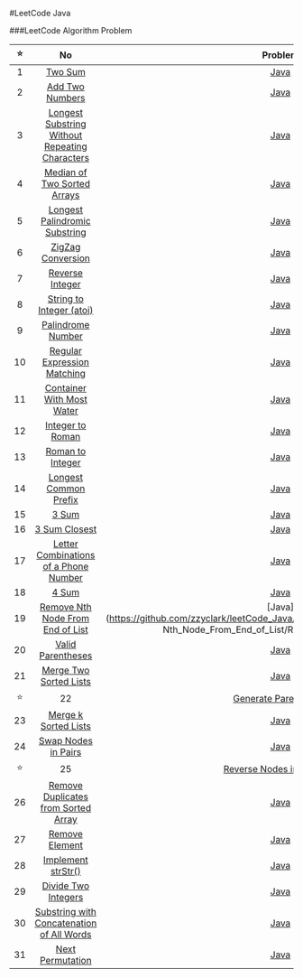 #LeetCode Java

###LeetCode Algorithm Problem

:star:|No | Problem | Solution
:---:|:---:|:---:|:---:|
 |1 | [Two Sum](https://leetcode.com/problems/two-sum/) | [Java](https://github.com/zzyclark/leetCode_Java/blob/master/src/main/java/algorithms/TwoSum.java)
 |2 | [Add Two Numbers](https://leetcode.com/problems/add-two-numbers/) | [Java](https://github.com/zzyclark/leetCode_Java/blob/master/src/main/java/algorithms/AddTwoNumbers.java)
 |3 | [Longest Substring Without Repeating Characters](https://leetcode.com/problems/longest-substring-without-repeating-characters/) | [Java](https://github.com/zzyclark/leetCode_Java/blob/master/src/main/java/algorithms/LengthOfLongestSubstring.java)
 |4 | [Median of Two Sorted Arrays](https://leetcode.com/problems/median-of-two-sorted-arrays/) | [Java](https://github.com/zzyclark/leetCode_Java/blob/master/src/main/java/algorithms/FindMedianSortArrays.java)
 |5 | [Longest Palindromic Substring](https://leetcode.com/problems/longest-palindromic-substring/) | [Java](https://github.com/zzyclark/leetCode_Java/blob/master/src/main/java/algorithms/LongestPalindromicSubstring.java)
 |6 | [ZigZag Conversion](https://leetcode.com/problems/zigzag-conversion/) | [Java](https://github.com/zzyclark/leetCode_Java/blob/master/src/main/java/algorithms/ZigzagConversion.java)
 |7| [Reverse Integer](https://leetcode.com/problems/reverse-integer/) | [Java](https://github.com/zzyclark/leetCode_Java/blob/master/src/main/java/algorithms/ReverseInteger.java)
 |8| [String to Integer (atoi)](https://leetcode.com/problems/string-to-integer-atoi/) | [Java](https://github.com/zzyclark/leetCode_Java/blob/master/src/main/java/algorithms/Atoi.java)
 |9 | [Palindrome Number](https://leetcode.com/problems/palindrome-number/) | [Java](https://github.com/zzyclark/leetCode_Java/blob/master/src/main/java/algorithms/PalindromeNumber.java)
 |10 | [Regular Expression Matching](https://leetcode.com/problems/regular-expression-matching/) | [Java](https://github.com/zzyclark/leetCode_Java/blob/master/src/main/java/algorithms/RegularExpressionMatching.java)
 |11 | [Container With Most Water](https://leetcode.com/problems/container-with-most-water/) | [Java](https://github.com/zzyclark/leetCode_Java/blob/master/src/main/java/algorithms/ContainerWithMostWater.java)
 |12 | [Integer to Roman](https://leetcode.com/problems/integer-to-roman/) | [Java](https://github.com/zzyclark/leetCode_Java/blob/master/src/main/java/algorithms/IntegerToRoman.java)
 |13 | [Roman to Integer](https://leetcode.com/problems/roman-to-integer/) | [Java](https://github.com/zzyclark/leetCode_Java/blob/master/src/main/java/algorithms/RomanToInteger.java)
 |14 | [Longest Common Prefix](https://leetcode.com/problems/longest-common-prefix/) | [Java](https://github.com/zzyclark/leetCode_Java/blob/master/src/main/java/algorithms/LongestCommonPrefix.java)
 |15 | [3 Sum](https://leetcode.com/problems/3sum/) | [Java](https://github.com/zzyclark/leetCode_Java/blob/master/src/main/java/algorithms/ThreeSum.java)
 |16 | [3 Sum Closest](https://leetcode.com/problems/3sum-closest/) | [Java](https://github.com/zzyclark/leetCode_Java/blob/master/src/main/java/algorithms/ThreeSumClosest.java)
 |17 | [Letter Combinations of a Phone Number](https://leetcode.com/problems/letter-combinations-of-a-phone-number/) | [Java](https://github.com/zzyclark/leetCode_Java/blob/master/src/main/java/algorithms/LetterCombinationsOfAPhoneNumber.java)
 |18 | [4 Sum](https://leetcode.com/problems/4sum/) | [Java](https://github.com/zzyclark/leetCode_Java/blob/master/src/main/java/algorithms/FourSum.java)
 |19 | [Remove Nth Node From End of List](https://leetcode.com/problems/remove-nth-node-from-end-of-list/) | [Java](https://github.com/zzyclark/leetCode_Java/blob/master/src/main/java/algorithms Nth_Node_From_End_of_List/RemoveNthFromEnd.java)
 |20 | [Valid Parentheses](https://leetcode.com/problems/valid-parentheses/) | [Java](https://github.com/zzyclark/leetCode_Java/blob/master/src/main/java/algorithms/ValidParentheses.java)
 |21 | [Merge Two Sorted Lists](https://leetcode.com/problems/merge-two-sorted-lists/) | [Java](https://github.com/zzyclark/leetCode_Java/blob/master/src/main/java/algorithms/MergeTwoSortedLists.java)
:star:|22 | [Generate Parentheses](https://leetcode.com/problems/generate-parentheses/) | [Java](https://github.com/zzyclark/leetCode_Java/blob/master/src/main/java/algorithms/GenerateParentheses.java)
 |23 | [Merge k Sorted Lists](https://leetcode.com/problems/merge-k-sorted-lists/) | [Java](https://github.com/zzyclark/leetCode_Java/blob/master/src/main/java/algorithms/MergeKSortedLists.java)
 |24 | [Swap Nodes in Pairs](https://leetcode.com/problems/swap-nodes-in-pairs/) | [Java](https://github.com/zzyclark/leetCode_Java/blob/master/src/main/java/algorithms/SwapNodesInPairs.java)
:star:|25 | [Reverse Nodes in k-Group ](https://leetcode.com/problems/reverse-nodes-in-k-group/) | [Java](https://github.com/zzyclark/leetCode_Java/blob/master/src/main/java/algorithms-Group/ReverseNodesInKGroup.java)
 |26 | [Remove Duplicates from Sorted Array ](https://leetcode.com/problems/remove-duplicates-from-sorted-array/) | [Java](https://github.com/zzyclark/leetCode_Java/blob/master/src/main/java/algorithms/RemoveDuplicatesFromSortedArray.java)
 |27 | [Remove Element](https://leetcode.com/problems/remove-element/) | [Java](https://github.com/zzyclark/leetCode_Java/blob/master/src/main/java/algorithms/RemoveElement.java)
 |28 | [Implement strStr()](https://leetcode.com/problems/implement-strstr/) | [Java](https://github.com/zzyclark/leetCode_Java/blob/master/src/main/java/algorithms/StrStr.java)
 |29 | [Divide Two Integers](https://leetcode.com/problems/divide-two-integers/) | [Java](https://github.com/zzyclark/leetCode_Java/blob/master/src/main/java/algorithms/DivideTwoIntegers.java)
 |30 | [Substring with Concatenation of All Words](https://leetcode.com/problems/substring-with-concatenation-of-all-words/) | [Java](https://github.com/zzyclark/leetCode_Java/blob/master/src/main/java/algorithms/FindSubString.java)
 |31 | [Next Permutation](https://leetcode.com/problems/next-permutation/) | [Java](https://github.com/zzyclark/leetCode_Java/blob/master/src/main/java/algorithms/NextPermutation.java)
